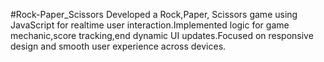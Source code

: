 #Rock-Paper_Scissors
Developed a Rock,Paper, Scissors game using JavaScript for realtime user interaction.Implemented logic for game mechanic,score tracking,end dynamic UI updates.Focused on responsive design and smooth user experience across devices.
